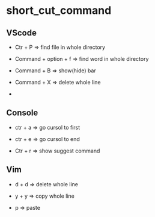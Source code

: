 # short_cut_command

## VScode

* Ctr + P => find file in whole directory  

*  Command + option + f => find word in whole directory

* Command + B => show(hide) bar

* Command + X => delete whole line

* 

## Console

* ctr + a => go cursol to first

* ctr + e => go cursol to end

* Ctr + r => show suggest command

## Vim

* d + d => delete whole line
 
* y + y => copy whole line

* p => paste

